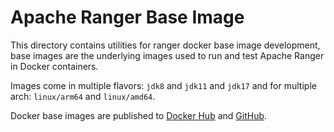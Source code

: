 <!--
  Licensed to the Apache Software Foundation (ASF) under one or more
  contributor license agreements.  See the NOTICE file distributed with
  this work for additional information regarding copyright ownership.
  The ASF licenses this file to You under the Apache License, Version 2.0
  (the "License"); you may not use this file except in compliance with
  the License.  You may obtain a copy of the License at

      http://www.apache.org/licenses/LICENSE-2.0

  Unless required by applicable law or agreed to in writing, software
  distributed under the License is distributed on an "AS IS" BASIS,
  WITHOUT WARRANTIES OR CONDITIONS OF ANY KIND, either express or implied.
  See the License for the specific language governing permissions and
  limitations under the License.
-->

# Apache Ranger Base Image

This directory contains utilities for ranger docker base image development, base images are the underlying images used to run and test Apache Ranger in Docker containers.

Images come in multiple flavors: `jdk8` and `jdk11` and `jdk17` and for multiple arch: `linux/arm64` and `linux/amd64`.

Docker base images are published to [Docker Hub](https://hub.docker.com/r/apache/ranger-base) and [GitHub](https://github.com/apache/ranger-tools/pkgs/container/ranger-base).
